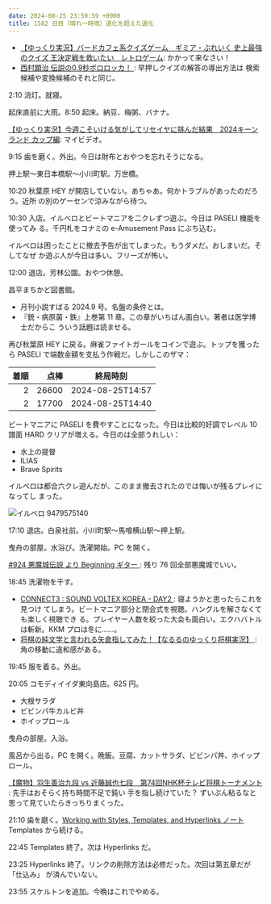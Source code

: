```yaml
---
date: 2024-08-25 23:59:59 +0900
title: 1582 日目（晴れ一時雨）道化を超えた道化
---
```


* [【ゆっくり実況】バードカフェ系クイズゲーム　ギミア・ぶれいく 史上最強のクイズ
  王決定戦を救いたい　レトロゲーム](https://www.youtube.com/watch?v=wwPvAu2ZFOw):
  かかって来なさい！
* [西村顕治 伝説の0.9秒ポロロッカ！
  ](https://www.youtube.com/watch?v=ri69mPYeDtU): 早押しクイズの解答の導出方法は
  検索候補や変換候補のそれと同じ。

2:10 消灯。就寝。

起床直前に大雨。8:50 起床。納豆、梅粥、バナナ。

[【ゆっくり実況】今週こそいける気がしてリセイヤに挑んだ結果　2024キーンランド
カップ編](https://www.youtube.com/watch?v=t3CtR5jLjWI): マイビデオ。

9:15 歯を磨く。外出。今日は財布とおやつを忘れそうになる。

押上駅～東日本橋駅～小川町駅。万世橋。

10:20 秋葉原 HEY が開店していない。あちゃあ。何かトラブルがあったのだろう。近所
の別のゲーセンで涼みながら待つ。

10:30 入店。イルベロとビートマニアを二クレずつ遊ぶ。今日は PASELI 機能を使ってみ
る。千円札をコナミの e-Amusement Pass にぶち込む。

イルベロは困ったことに撤去予告が出てしまった。もうダメだ。おしまいだ。そしてなぜ
か遊ぶ人が今日は多い。フリーズが怖い。

12:00 退店。芳林公園。おやつ休憩。

昌平まちかど図書館。

* 月刊小説すばる 2024.9 号。名盤の条件とは。
* 『銃・病原菌・鉄』上巻第 11 章。この章がいちばん面白い。著者は医学博士だからこ
  ういう話題は読ませる。

再び秋葉原 HEY に戻る。麻雀ファイトガールをコインで遊ぶ。トップを獲ったら PASELI
で端数金額を支払う作戦だ。しかしこのザマ：

| 着順 | 点棒 | 終局時刻 |
|-----:|-----:|----------|
| 2 | 26600 | 2024-08-25T14:57 |
| 2 | 17700 | 2024-08-25T14:40 |

ビートマニアに PASELI を費やすことになった。今日は比較的好調でレベル 10 譜面
HARD クリアが増える。今日のは全部うれしい：

* 水上の提督
* ILIAS
* Brave Spirits

イルベロは都合六クレ遊んだが、このまま撤去されたのでは悔いが残るプレイになってし
まった。

![イルベロ 9479575140](https://pbs.twimg.com/media/GV0UHfHaYAAixyl?format=jpg&name=small)

17:10 退店。白泉社前。小川町駅～馬喰横山駅～押上駅。

曳舟の部屋。水浴び。洗濯開始。PC を開く。

[#924 悪魔城伝説 より Beginning ギター
](https://www.youtube.com/watch?v=tg4DFA8qdX0): 残り 76 回全部悪魔城でいい。

18:45 洗濯物を干す。

* [CONNECT3 : SOUND VOLTEX KOREA - DAY2
  ](https://www.youtube.com/watch?v=QTSZsU-vQkw): 寝ようかと思ったらこれを見つけ
  てしまう。ビートマニア部分と閉会式を視聴。ハングルを解さなくても楽しく視聴でき
  る。プレイヤー人数を絞った大会も面白い。エクハバトルは斬新。KKM プロは冬に……。
* [将棋の純文学と言われる矢倉指してみた！【なるるのゆっくり将棋実況】
  ](https://www.youtube.com/watch?v=s2c1duI5Ulo): 角の移動に違和感がある。

19:45 服を着る。外出。

20:05 コモディイイダ東向島店。625 円。

* 大根サラダ
* ビビンパ牛カルビ丼
* ホイップロール

曳舟の部屋。入浴。

風呂から出る。PC を開く。晩飯。豆腐、カットサラダ、ビビンパ丼、ホイップロール。

[【魔物】羽生善治九段 vs 近藤誠也七段　第74回NHK杯テレビ将棋トーナメント
](https://www.youtube.com/watch?v=9zMue3ZuUyE): 先手はおそらく持ち時間不足で鈍い
手を指し続けていた？ ずいぶん粘るなと思って見ていたらきっちりまくった。

21:10 歯を磨く。[Working with Styles, Templates, and Hyperlinks ノート
](https://github.com/showa-yojyo/notebook/issues/261) Templates から続ける。

22:45 Templates 終了。次は Hyperlinks だ。

23:25 Hyperlinks 終了。リンクの削除方法は必修だった。次回は第五章だが「仕込み」
が済んでいない。

23:55 スケルトンを追加。今晩はこれでやめる。
